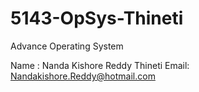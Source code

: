 # 5143-OpSys-Thineti
Advance Operating System


Name : Nanda Kishore Reddy Thineti
Email: Nandakishore.Reddy@hotmail.com
